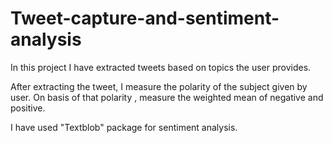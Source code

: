 # Tweet-capture-and-sentiment-analysis
In this project I have extracted tweets based on topics the user provides.

After extracting the tweet, I measure the polarity of the subject given by user.
On basis of that polarity , measure the weighted mean of negative and positive.

I have used "Textblob" package for sentiment analysis.
